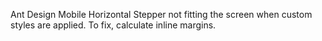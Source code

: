Ant Design Mobile Horizontal Stepper not fitting the screen when custom styles are applied. To fix, calculate inline margins.
